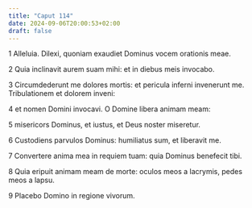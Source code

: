 ```yaml
---
title: "Caput 114"
date: 2024-09-06T20:00:53+02:00
draft: false
---
```



1 Alleluia. Dilexi, quoniam exaudiet Dominus vocem orationis meae.

2 Quia inclinavit aurem suam mihi: et in diebus meis invocabo.

3 Circumdederunt me dolores mortis: et pericula inferni invenerunt me. Tribulationem et dolorem inveni:

4 et nomen Domini invocavi. O Domine libera animam meam:

5 misericors Dominus, et iustus, et Deus noster miseretur.

6 Custodiens parvulos Dominus: humiliatus sum, et liberavit me.

7 Convertere anima mea in requiem tuam: quia Dominus benefecit tibi.

8 Quia eripuit animam meam de morte: oculos meos a lacrymis, pedes meos a lapsu.

9 Placebo Domino in regione vivorum.

